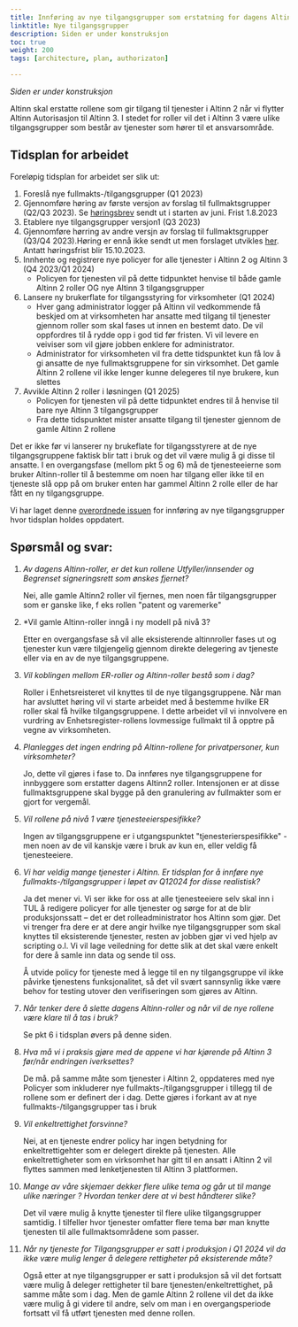 ```yaml
---
title: Innføring av nye tilgangsgrupper som erstatning for dagens Altinn 2 roller
linktitle: Nye tilgangsgrupper
description: Siden er under konstruksjon 
toc: true
weight: 200
tags: [architecture, plan, authorizaton]

---
```

*Siden er under konstruksjon*

Altinn skal erstatte rollene som gir tilgang til tjenester i Altinn 2 når vi flytter Altinn Autorisasjon til Altinn 3. I stedet for roller vil det i Altinn 3 være ulike tilgangsgrupper som består av tjenester som hører til et ansvarsområde. 

## Tidsplan for arbeidet
Foreløpig tidsplan for arbeidet ser slik ut: 

1. Foreslå nye fullmakts-/tilgangsgrupper (Q1 2023)
2. Gjennomføre høring av første versjon av forslag til fullmaktsgrupper (Q2/Q3 2023). Se [høringsbrev](https://docs.altinn.studio/authorization/migration/informasjon-sent/letter-accessgroupes/) sendt ut i starten av juni. Frist 1.8.2023
3. Etablere nye tilgangsgrupper versjon1 (Q3 2023)
4. Gjennomføre hørring av andre versjn av forslag til fullmaktsgrupper (Q3/Q4 2023).Høring er ennå ikke sendt ut men forslaget utvikles [her](). Antatt høringsfrist blir 15.10.2023.  
5. Innhente og registrere nye policyer for alle tjenester i Altinn 2 og Altinn 3 (Q4 2023/Q1 2024)
   - Policyen for tjenesten vil på dette tidpunktet henvise til både gamle Altinn 2 roller OG nye Altinn 3 tilgangsgrupper
6. Lansere ny brukerflate for tilgangsstyring for virksomheter (Q1 2024)
   - Hver gang administrator logger på Altinn vil vedkommende få beskjed om at virksomheten har ansatte med tilgang til tjenester gjennom roller som skal fases ut innen en bestemt dato. De vil oppfordres til å rydde opp i god tid før fristen. Vi vil levere en veiviser som vil gjøre jobben enklere for administrator. 
   - Administrator for virksomheten vil fra dette tidspunktet kun få lov å gi ansatte de nye fullmaktsgruppene for sin virksomhet. Det gamle Altinn 2 rollene vil ikke lenger kunne delegeres til nye brukere, kun slettes
7. Avvikle Altinn 2 roller i løsningen (Q1 2025)
   - Policyen for tjenesten vil på dette tidpunktet endres til å henvise til bare nye Altinn 3 tilgangsgrupper
   - Fra dette tidspunktet mister ansatte tilgang til tjenester gjennom de gamle Altinn 2 rollene

 Det er ikke før vi lanserer ny brukeflate for tilgangsstyrere at de nye tilgangsgruppene faktisk blir tatt i bruk og det vil være mulig å gi disse til ansatte. 
 I en overgangsfase (mellom pkt 5 og 6) må de tjenesteeierne som bruker Altinn-roller til å bestemme om noen har tilgang eller ikke til en tjeneste slå opp på om bruker enten har gammel Altinn 2 rolle eller de har fått en ny tilgangsgruppe. 

 Vi har laget denne [overordnede issuen](https://github.com/Altinn/altinn-access-groups/issues/6) for innføring av nye tilgangsgrupper hvor tidsplan holdes oppdatert. 


## Spørsmål og svar: 
1.	*Av dagens Altinn-roller, er det kun rollene Utfyller/innsender og Begrenset signeringsrett som ønskes fjernet?*
     
      Nei, alle gamle Altinn2 roller vil fjernes, men noen får tilgangsgrupper som er ganske like, f eks rollen "patent og varemerke"
2. *Vil gamle Altinn-roller inngå i ny modell på nivå 3? 
      
      Etter en overgangsfase så vil alle eksisterende altinnroller fases ut og tjenester kun være tilgjengelig gjennom direkte delegering av tjeneste eller via en av de nye tilgangsgruppene. 
3. *Vil koblingen mellom ER-roller og Altinn-roller bestå som i dag?*
      
      Roller i Enhetsreisteret vil knyttes til de nye tilgangsgruppene. Når man har avsluttet høring vil vi starte arbeidet med å bestemme hvilke ER roller skal få hvilke tilgangsgruppene. I dette arbeidet vil vi innvolvere en vurdring av Enhetsregister-rollens lovmessige fullmakt til å opptre på vegne av virksomheten. 
4. *Planlegges det ingen endring på Altinn-rollene for privatpersoner, kun virksomheter?* 
     
      Jo, dette vil gjøres i fase to. Da innføres nye tilgangsgruppene for innbyggere som erstatter dagens Altinn2 roller. Intensjonen er at disse fullmaktsgruppene skal bygge på den granulering av fullmakter som er gjort for vergemål. 
5. *Vil rollene på nivå 1 være tjenesteeierspesifikke?*
      
    Ingen av tilgangsgruppene er i utgangspunktet "tjenesterierspesifikke" - men noen av de vil kanskje være i bruk av kun en, eller veldig få tjenesteeiere. 
6. *Vi har veldig mange tjenester i Altinn. Er tidsplan for å innføre nye fullmakts-/tilgangsgrupper i løpet av Q12024 for disse realistisk?* 
      
      Ja det mener vi. 
      Vi ser ikke for oss at alle tjenesteeiere selv skal inn i TUL å redigere policyer for alle tjenester og sørge for at de blir produksjonssatt  – det er det rolleadministrator hos Altinn som gjør. 
      Det vi trenger fra dere er at dere angir hvilke nye tilgangsgrupper som skal knyttes til eksisterende tjenester, resten av jobben gjør vi ved hjelp av scripting o.l.
      Vi vil lage veiledning for dette slik at det skal være enkelt for dere å samle inn data og sende til oss.

      Å utvide policy for tjeneste med å legge til en ny tilgangsgruppe vil ikke påvirke tjenestens funksjonalitet, så det vil svært sannsynlig ikke være behov for testing utover den verifiseringen som gjøres av Altinn. 
7. *Når tenker dere å slette dagens Altinn-roller og når vil de nye rollene være klare til å tas i bruk?*
      
      Se pkt 6 i tidsplan øvers på denne siden. 
 
 8. *Hva må vi i praksis gjøre med de appene vi har kjørende på Altinn 3 før/når endringen iverksettes?*

      De må. på samme måte som tjenester i Altinn 2, oppdateres med nye Policyer som inkluderer nye fullmakts-/tilgangsgrupper i tillegg til de rollene som er definert der i dag. Dette gjøres i forkant av at nye fullmakts-/tilgangsgrupper tas i bruk
 9. *Vil enkeltrettighet forsvinne?*

      Nei, at en tjeneste endrer policy har ingen betydning for enkeltrettigehter som er delegert direkte på tjenesten. Alle enkeltrettigheter som en virksomhet har gitt til en ansatt i Altinn 2 vil flyttes sammen med lenketjenesten til Altinn 3 plattformen. 

 10. *Mange av våre skjemaer dekker flere ulike tema og går ut til mange ulike næringer ? Hvordan tenker dere at vi best håndterer slike?*

      Det vil være mulig å knytte tjenester til flere ulike tilgangsgrupper samtidig. I tilfeller hvor tjenester omfatter flere tema bør man knytte tjenesten til alle fullmaktsområdene som passer.

11. *Når ny tjeneste for Tilgangsgrupper er satt i produksjon i Q1 2024 vil da ikke være mulig lenger å delegere rettigheter på eksisterende måte?*

       Også etter at nye tilgangsgrupper er satt i produksjon så vil det fortsatt være mulig å deleger rettigheter til bare tjenesten/enkeltrettighet, på samme måte som i dag. 
       Men de gamle Altinn 2 rollene vil det da ikke være mulig å gi videre til andre, selv om man i en overgangsperiode fortsatt vil få utført tjenesten med denne rollen. 

